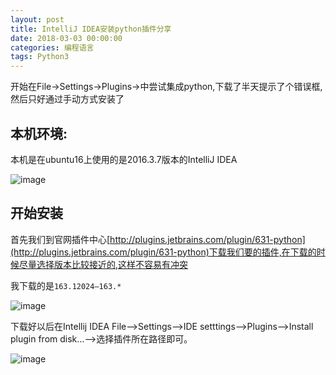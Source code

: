 ```yaml
---
layout: post
title: IntelliJ IDEA安装python插件分享
date: 2018-03-03 00:00:00
categories: 编程语言
tags: Python3
---
```


开始在File->Settings->Plugins->中尝试集成python,下载了半天提示了个错误框,然后只好通过手动方式安装了

## 本机环境:

本机是在ubuntu16上使用的是2016.3.7版本的IntelliJ IDEA

![image](http://ww1.sinaimg.cn/large/0066vfZIgy1fozyd9d7byj30oe0gpwjz.jpg)

## 开始安装

首先我们到官网插件中心[http://plugins.jetbrains.com/plugin/631-python](http://plugins.jetbrains.com/plugin/631-python)下载我们要的插件,在下载的时候尽量选择版本比较接近的,这样不容易有冲突

我下载的是`163.12024—163.*`

![image](http://ww1.sinaimg.cn/large/0066vfZIgy1fozyi27jh1j30v9025mx2.jpg)

下载好以后在Intellij IDEA File——>Settings——>IDE setttings——>Plugins——>Install plugin from disk…——>选择插件所在路径即可。

![image](http://ww1.sinaimg.cn/large/0066vfZIgy1fozylusbqcj31h80tpaer.jpg)